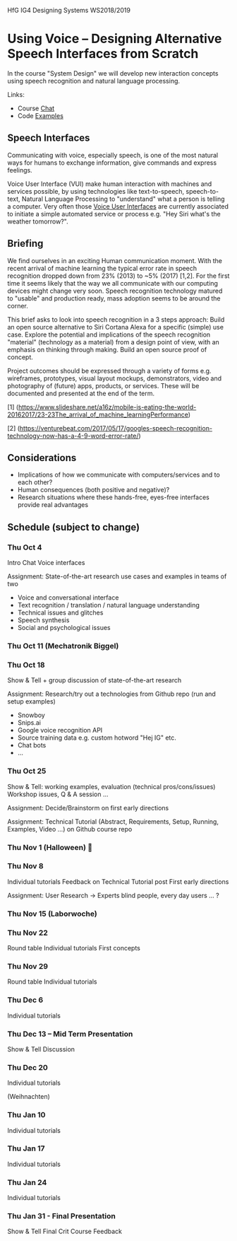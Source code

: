HfG IG4 Designing Systems WS2018/2019

# Using Voice – Designing Alternative Speech Interfaces from Scratch
In the course "System Design" we will develop new interaction concepts using speech recognition and natural language processing.

Links:

- Course [Chat](https://github.com/orgs/hfg-gmuend/teams/designing-systems-1819/discussions)
- Code [Examples](https://github.com/hfg-gmuend/1819-designing-systems-using-voice/tree/master/examples)


## Speech Interfaces
Communicating with voice, especially speech, is one of the most natural ways for humans to exchange information, give commands and express feelings.

Voice User Interface (VUI) make human interaction with machines and services possible, by using technologies like text-to-speech, speech-to-text, Natural Language Processing to "understand" what a person is telling a computer. Very often those [Voice User Interfaces](https://en.wikipedia.org/wiki/Voice_user_interface) are currently associated to initiate a simple automated service or process e.g. "Hey Siri what's the weather tomorrow?".

## Briefing
We find ourselves in an exciting Human communication moment. With the recent arrival of machine learning the typical error rate in speech recognition dropped down from 23% (2013) to ~5% (2017) [1,2]. For the first time it seems likely that the way we all communicate with our computing devices might change very soon. Speech recognition technology matured to "usable" and production ready, mass adoption seems to be around the corner.

This brief asks to look into speech recognition in a 3 steps approach:
Build an open source alternative to Siri Cortana Alexa for a specific (simple) use case.
Explore the potential and implications of the speech recognition "material" (technology as a material) from a design point of view, with an emphasis on thinking through making.
Build an open source proof of concept.

Project outcomes should be expressed through a variety of forms e.g. wireframes, prototypes, visual layout mockups, demonstrators, video and photography of (future) apps, products, or services. These will be documented and presented at the end of the term.

[1] (https://www.slideshare.net/a16z/mobile-is-eating-the-world-20162017/23-23The_arrival_of_machine_learningPerformance)

[2] (https://venturebeat.com/2017/05/17/googles-speech-recognition-technology-now-has-a-4-9-word-error-rate/)

## Considerations
- Implications of how we communicate with computers/services and to each other?
- Human consequences (both positive and negative)?
- Research situations where these hands-free, eyes-free interfaces provide real advantages

## Schedule (subject to change)

### Thu Oct 4
Intro Chat Voice interfaces 

Assignment: State-of-the-art research use cases and examples in teams of two
- Voice and conversational interface
- Text recognition / translation / natural language understanding
- Technical issues and glitches
- Speech synthesis
- Social and psychological issues

### Thu Oct 11 (Mechatronik Biggel)

### Thu Oct 18
Show & Tell + group discussion of state-of-the-art research

Assignment: Research/try out a technologies from Github repo (run and setup examples)
- Snowboy
- Snips.ai
- Google voice recognition API
- Source training data e.g. custom hotword "Hej IG" etc.
- Chat bots
- ...

### Thu Oct 25
Show & Tell: working examples, evaluation (technical pros/cons/issues)
Workshop issues, Q & A session …

Assignment: Decide/Brainstorm on first early directions

Assignment: Technical Tutorial (Abstract, Requirements, Setup, Running, Examples, Video ...) on Github course repo

### Thu Nov 1 (Halloween) 🎃

### Thu Nov 8
Individual tutorials
Feedback on Technical Tutorial post
First early directions

Assignment: User Research -> Experts blind people, every day users … ?

### Thu Nov 15 (Laborwoche)

### Thu Nov 22
Round table
Individual tutorials
First concepts

### Thu Nov 29
Round table
Individual tutorials

### Thu Dec 6
Individual tutorials

### Thu Dec 13  – Mid Term Presentation
Show & Tell
Discussion

### Thu Dec 20
Individual tutorials

(Weihnachten)

### Thu Jan 10
Individual tutorials

### Thu Jan 17
Individual tutorials

### Thu Jan 24
Individual tutorials

### Thu Jan 31 - Final Presentation
Show & Tell
Final Crit
Course Feedback
